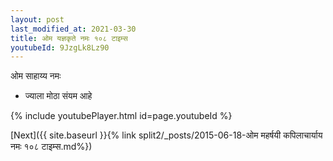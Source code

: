 ```yaml
---
layout: post
last_modified_at: 2021-03-30
title: ओम यज्ञकृते नमः १०८ टाइम्स
youtubeId: 9JzgLk8Lz90
---
```

 
 
 ओम साहाय्य नमः  
 
 -  ज्याला मोठा संयम आहे 
 
  
 
  
 
 
 
 
 
 


{% include youtubePlayer.html id=page.youtubeId %}
 
[Next]({{ site.baseurl }}{% link  split2/_posts/2015-06-18-ओम महर्षयी कपिलाचार्याय नमः १०८ टाइम्स.md%})
 

